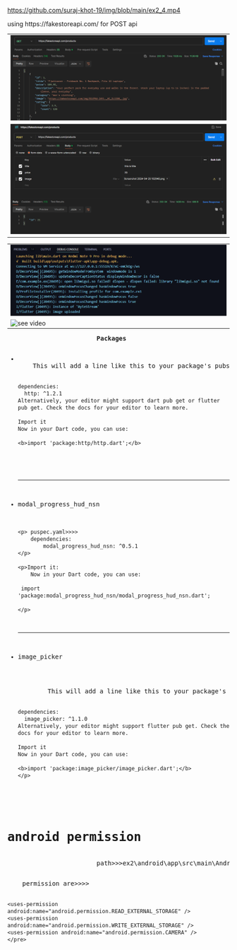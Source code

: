 https://github.com/suraj-khot-19/img/blob/main/ex2_4.mp4
<p>using https://fakestoreapi.com/ for POST api</p> 
<table>
 
  <tr>
    <td valign="top"><img src="https://github.com/suraj-khot-19/img/blob/main/ex2_1.png" ></td> 
  </tr> 
     <tr>
    <td valign="top"><img src="https://github.com/suraj-khot-19/img/blob/main/ex2_2.png"
     >
    </td>   
  </tr>
 </table>
 <table>
 
  <tr>
    <td valign="top"><img src="https://github.com/suraj-khot-19/img/blob/main/ex2_3.png" ></td>
    </tr>
      <tr>
    <td valign="top"><img src="https://github.com/suraj-khot-19/img/blob/main/ex2_4.mp4" alt="see video"
     >
    </td>   
  </tr>
  <tr>
 </table>
<pre>
                        <b>Packages</b>
<ul>
<li>
    This will add a line like this to your package's pubspec.yaml (and run an implicit dart pub get):

    dependencies:
      http: ^1.2.1
    Alternatively, your editor might support dart pub get or flutter pub get. Check the docs for your editor to learn more.

    Import it
    Now in your Dart code, you can use:

    <b>import 'package:http/http.dart';</b>
</li>

<hr>

<li>modal_progress_hud_nsn</li>

    <p> puspec.yaml>>>>
        dependencies:
            modal_progress_hud_nsn: ^0.5.1
    </p>

    <p>Import it:
        Now in your Dart code, you can use:
    
     import 'package:modal_progress_hud_nsn/modal_progress_hud_nsn.dart';

    </p>

<hr>

<li>image_picker</li>
    <p>
        This will add a line like this to your package's pubspec.yaml (and run an implicit flutter pub get):

    dependencies:
      image_picker: ^1.1.0
    Alternatively, your editor might support flutter pub get. Check the docs for your editor to learn more.

    Import it
    Now in your Dart code, you can use:

    <b>import 'package:image_picker/image_picker.dart';</b>
    </p>
</ul>
                        <h1>android permission</h1>
                        path>>>ex2\android\app\src\main\AndroidManifest.xml
    <pre>
    permission are>>>>

    <uses-permission android:name="android.permission.READ_EXTERNAL_STORAGE" />
    <uses-permission android:name="android.permission.WRITE_EXTERNAL_STORAGE" />
    <uses-permission android:name="android.permission.CAMERA" />
    </pre>
</pre>
